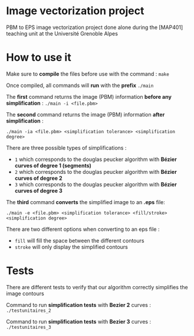 # Image vectorization project
PBM to EPS image vectorization project done alone during the [MAP401] teaching unit at the Université Grenoble Alpes
 
# How to use it
Make sure to **compile** the files before use with the command  : ```make```

Once compiled, all commands will **run** with the **prefix** ```./main```

The **first** command returns the image (PBM) information **before any simplification** :
```./main -i <file.pbm>```

The **second** command returns the image (PBM) information **after simplification** :

```./main -ia <file.pbm> <simplification tolerance> <simplification degree>```

There are three possible types of simplifications :
 - ```1``` which corresponds to the douglas peucker algorithm with **Bézier curves of degree 1 (segments)**
 - ```2``` which corresponds to the douglas peucker algorithm with **Bézier curves of degree 2**
 - ```3``` which corresponds to the douglas peucker algorithm with **Bézier curves of degree 3**

The **third** command **converts** the simplified image to an **.eps** file:

```./main -e <file.pbm> <simplification tolerance> <fill/stroke> <simplification degree>```

There are two different options when converting to an eps file :
 - ```fill``` will fill the space between the different contours
 - ```stroke``` will only display the simplified contours

# Tests
There are different tests to verify that our algorithm correctly simplifies the image contours

Command to run **simplification tests** with **Bezier 2** curves : ```./testunitaires_2```

Command to run **simplification tests** with **Bezier 3** curves : ```./testunitaires_3```

